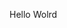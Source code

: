 Hello Wolrd























































































































































































































































































































































































































































































































































































































































































































































































































































































































































































































































































































































































































































































































































































































































































































































































































































































































































































































































































































































































































































































































































































































































































































































































































































































































































































































































































































































































































































































































































































































































































































































































































































































































































































































































































































































































































































































































































































































































































































































































